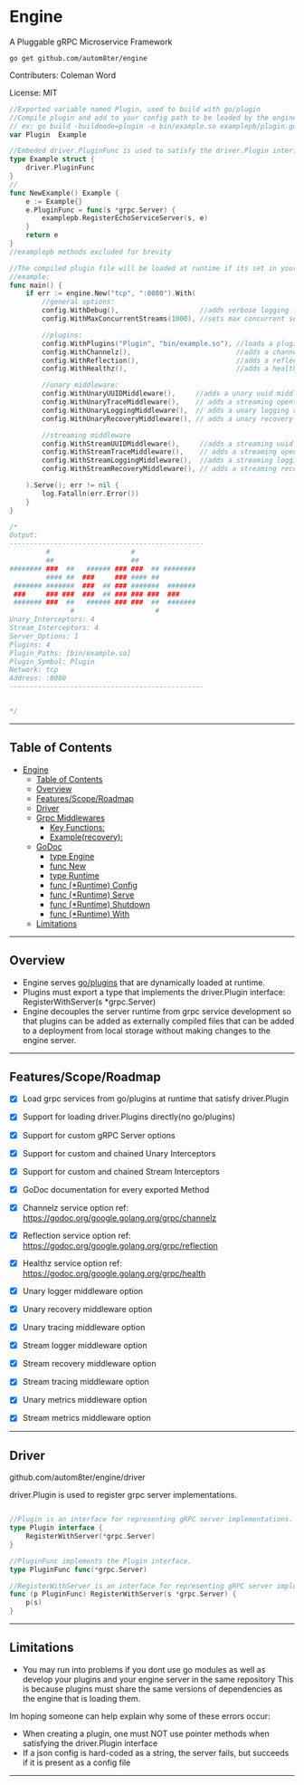 # Engine

A Pluggable gRPC Microservice Framework
               
`go get github.com/autom8ter/engine`

Contributers: Coleman Word

License: MIT

```go
//Exported variable named Plugin, used to build with go/plugin
//Compile plugin and add to your config path to be loaded by the engine instance
// ex: go build -buildmode=plugin -o bin/example.so examplepb/plugin.go
var Plugin  Example

//Embeded driver.PluginFunc is used to satisfy the driver.Plugin interface
type Example struct {
	driver.PluginFunc
}
//
func NewExample() Example {
	e := Example{}
	e.PluginFunc = func(s *grpc.Server) {
		examplepb.RegisterEchoServiceServer(s, e)
	}
	return e
}
//examplepb methods excluded for brevity

//The compiled plugin file will be loaded at runtime if its set in your config path.
//example:
func main() {
	if err := engine.New("tcp", ":8080").With(
		//general options:
		config.WithDebug(),                    //adds verbose logging for development
		config.WithMaxConcurrentStreams(1000), //sets max concurrent server streams

		//plugins:
		config.WithPlugins("Plugin", "bin/example.so"), //loads a plugin with the exported symbol from the specified path
		config.WithChannelz(),                          //adds a channelz service
		config.WithReflection(),                        //adds a reflection service
		config.WithHealthz(),                           //adds a healthz service

		//unary middleware:
		config.WithUnaryUUIDMiddleware(),     //adds a unary uuid middleware
		config.WithUnaryTraceMiddleware(),    // adds a streaming opentracing middleware
		config.WithUnaryLoggingMiddleware(),  // adds a unary logging rmiddleware
		config.WithUnaryRecoveryMiddleware(), // adds a unary recovery middleware

		//streaming middleware
		config.WithStreamUUIDMiddleware(),     //adds a streaming uuid middleware
		config.WithStreamTraceMiddleware(),    // adds a streaming opentracing middleware
		config.WithStreamLoggingMiddleware(),  //adds a streaming logging middleware
		config.WithStreamRecoveryMiddleware(), // adds a streaming recovery middleware

	).Serve(); err != nil {
		log.Fatalln(err.Error())
	}
}

/*
Output:
------------------------------------------------
         #                    #               
         ##                   ##              
######## ###  ##   ###### ### ###  ## ########
         #### ##  ###     ### #### ##         
 ####### #######  ###  ## ### #######  #######
 ###     ### ###  ###  ## ### ### ###  ###    
 ####### ###  ##   ###### ### ###  ##  #######
               #                    #
Unary_Interceptors: 4
Stream_Interceptors: 4
Server_Options: 1
Plugins: 4
Plugin_Paths: [bin/example.so]
Plugin_Symbol: Plugin
Network: tcp
Address: :8080
------------------------------------------------


*/

```
---

## Table of Contents

- [Engine](#engine)
  * [Table of Contents](#table-of-contents)
  * [Overview](#overview)
  * [Features/Scope/Roadmap](#features-scope-roadmap)
  * [Driver](#driver)
  * [Grpc Middlewares](#grpc-middlewares)
    + [Key Functions:](#key-functions-)
    + [Example(recovery):](#example-recovery--)
  * [GoDoc](#godoc)
      - [type Engine](#type-engine)
      - [func  New](#func--new)
      - [type Runtime](#type-runtime)
      - [func (*Runtime) Config](#func---runtime--config)
      - [func (*Runtime) Serve](#func---runtime--serve)
      - [func (*Runtime) Shutdown](#func---runtime--shutdown)
      - [func (*Runtime) With](#func---runtime--with)
  * [Limitations](#limitations)
  
---

## Overview

- Engine serves [go/plugins](https://golang.org/pkg/plugin/) that are dynamically loaded at runtime.
- Plugins must export a type that implements the driver.Plugin interface: RegisterWithServer(s *grpc.Server)
- Engine decouples the server runtime from grpc service development so that plugins can be added as externally compiled files that can be added to a deployment from local storage without making changes to the engine server.

---

## Features/Scope/Roadmap

- [x] Load grpc services from go/plugins at runtime that satisfy driver.Plugin
- [x] Support for loading driver.Plugins directly(no go/plugins)
- [x] Support for custom gRPC Server options
- [x] Support for custom and chained Unary Interceptors
- [x] Support for custom and chained Stream Interceptors
- [x] GoDoc documentation for every exported Method
- [x] Channelz service option ref: https://godoc.org/google.golang.org/grpc/channelz
- [x] Reflection service option ref: https://godoc.org/google.golang.org/grpc/reflection
- [x] Healthz service option ref: https://godoc.org/google.golang.org/grpc/health
- [x] Unary logger middleware option
- [x] Unary recovery middleware option
- [x] Unary tracing middleware option
- [x] Stream logger middleware option
- [x] Stream recovery middleware option
- [x] Stream tracing middleware option
- [x] Unary metrics middleware option
- [x] Stream metrics middleware option


---

## Driver

github.com/autom8ter/engine/driver

driver.Plugin is used to register grpc server implementations.

```go

//Plugin is an interface for representing gRPC server implementations.
type Plugin interface {
	RegisterWithServer(*grpc.Server)
}

//PluginFunc implements the Plugin interface.
type PluginFunc func(*grpc.Server)

//RegisterWithServer is an interface for representing gRPC server implementations.
func (p PluginFunc) RegisterWithServer(s *grpc.Server) {
	p(s)
}

```


---

## Limitations

- You may run into problems if you dont use go modules as well as develop your plugins and your engine server in the same repository
This is because plugins must share the same versions of dependencies as the engine that is loading them.

Im hoping someone can help explain why some of these errors occur:
- When creating a plugin, one must NOT use pointer methods when satisfying the driver.Plugin interface
- If a json config is hard-coded as a string, the server fails, but succeeds if it is present as a config file

---

